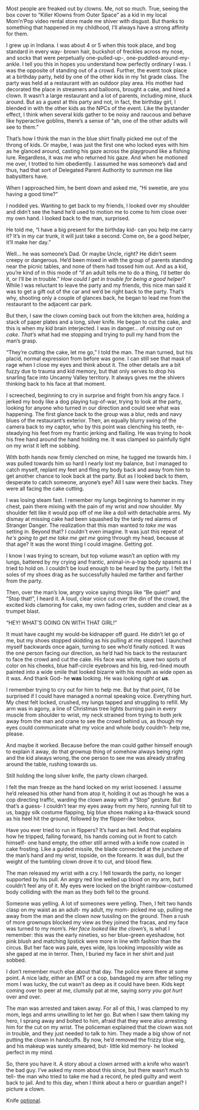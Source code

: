 Most people are freaked out by clowns. Me, not so much. True, seeing the box cover to “Killer Klowns from Outer Space” as a kid in my local Mom’n’Pop video rental store made me shiver with disgust. But thanks to something that happened in my childhood, I’ll always have a strong affinity for them.  
  
I grew up in Indiana. I was about 4 or 5 when this took place, and bog standard in every way- brown hair, buckshot of freckles across my nose, and socks that were perpetually one-pulled-up-, one-puddled-around-my-ankle. I tell you this in hopes you understand how perfectly ordinary I was. I was the opposite of standing out of a crowd. Further, the event took place at a birthday party, held by one of the other kids in my 1st grade class. The party was held at a restaurant with an outdoor play area. His mother had decorated the place in streamers and balloons, brought a cake, and hired a clown. It wasn’t a large restaurant and a lot of parents, including mine, stuck around. But as a guest at this party and not, in fact, the birthday girl, I blended in with the other kids as the NPCs of the event. Like the bystander effect, I think when several kids gather to be noisy and raucous and behave like hyperactive goblins, there’s a sense of “ah, one of the other adults will see to them.”   
  
That’s how I think the man in the blue shirt finally picked me out of the throng of kids. Or maybe, I was just the first one who locked eyes with him as he glanced around, casting his gaze across the playground like a fishing lure. Regardless, it was me who returned his gaze. And when he motioned me over, I trotted to him obediently. I assumed he was someone’s dad and thus, had that sort of Delegated Parent Authority to summon me like babysitters have.   
  
When I approached him, he bent down and asked me, “Hi sweetie, are you having a good time?”  
  
I nodded yes. Wanting to get back to my friends, I looked over my shoulder and didn’t see the hand he’d used to motion me to come to him close over my own hand. I looked back to the man, surprised.   
  
He told me, “I have a big present for the birthday kid- can you help me carry it? It’s in my car trunk, it will just take a second. Come on, be a good helper, it’ll make her day.”  
  
Well… he was someone’s Dad. Or maybe Uncle, right? He didn’t seem creepy or dangerous. He’d been mixed in with the group of parents standing near the picnic tables, and none of them had tossed him out. And as a kid, you’re kind of in this mode of “if an adult tells me to do a thing, I’d better do it, or I’ll be in trouble.” *How could I get in trouble for being a good helper*? While I was reluctant to leave the party and my friends, this nice man said it was to get a gift out of the car and we’d be right back to the party. That’s why, shooting only a couple of glances back, he began to lead me from the restaurant to the adjacent car park.   
  
But then, I saw the clown coming back out from the kitchen area, holding a stack of paper plates and a long, silver knife. He began to cut the cake, and this is when my kid brain interjected. I was in danger… of *missing out on cake*. *That’s* what had me stopping and trying to pull my hand from the man’s grasp.   
  
“They’re cutting the cake, let me go,” I told the man. The man turned, but his placid, normal expression from before was gone. I can still see that mask of rage when I close my eyes and think about it. The other details are a bit fuzzy due to trauma and kid memory, but that only serves to drop his snarling face into Uncanny Valley territory. It always gives me the shivers thinking back to his face at that moment.   
  
I screeched, beginning to cry in surprise and fright from his angry face. I jerked my body like a dog playing tug-of-war, trying to look at the party, looking for anyone who turned in our direction and could see what was happening. The first glance back to the group was a blur, reds and navy blues of the restaurant’s exterior. Then, an equally blurry swing of the camera back to my captor, who by this point was clenching his teeth, re-steadying his feet from my frantic jerking and flailing. He was trying to hook his free hand around the hand holding me. It was clamped so painfully tight on my wrist it left me sobbing.   
  
With both hands now firmly clenched on mine, he tugged me towards him. I was pulled towards him so hard I nearly lost my balance, but I managed to catch myself, replant my feet and fling my body back and away from him to get another chance to look back at the party. But as I looked back to them, desperate to catch someone, anyone’s eye? All I saw were their backs. They were all facing the cake cutting.   
  
I was losing steam fast. I remember my lungs beginning to hammer in my chest, pain there mixing with the pain of my wrist and now shoulder. My shoulder felt like it would pop off of me like a doll with detachable arms. My dismay at missing cake had been squashed by the tardy red alarms of Stranger Danger. The realization that this man wanted to *take me* was setting in. Beyond that? I couldn't even imagine. It was just this repeat of *he's going to get me take me get me* going through my head, because at that age? It was the worst thing I could imagine. Getting *got.* 

I know I was trying to scream, but top volume wasn’t an option with my lungs, battered by my crying and frantic, animal-in-a-trap body spasms as I tried to hold on. I couldn’t be loud enough to be heard by the party. I felt the soles of my shoes drag as he successfully hauled me farther and farther from the party.  
  
Then, over the man’s low, angry voice saying things like “Be quiet!” and “Stop that!”, I heard it. A loud, clear voice cut over the din of the crowd, the excited kids clamoring for cake, my own fading cries, sudden and clear as a trumpet blast.   
  
“HEY! WHAT’S GOING ON WITH THAT GIRL!”  
  
It must have caught my would-be kidnapper off guard. He didn’t let go of me, but my shoes stopped skidding as his pulling at me stopped. I launched myself backwards once again, turning to see who’d finally noticed. It was the one person facing our direction, as he’d had his back to the restaurant to face the crowd and cut the cake. His face was white, save two spots of color on his cheeks, blue half-circle eyebrows and his big, red-lined mouth painted into a wide smile that looked bizarre with his mouth as wide open as it was. And thank God- he **was** looking. He was looking *right at* ***us***.    
  
I remember trying to cry out for him to help me. But by that point, I’d be surprised if I could have managed a normal speaking voice. Everything hurt. My chest felt locked, crushed, my lungs tapped and struggling to refill. My arm was in agony, a line of Christmas tree lights burning pain in every muscle from shoulder to wrist, my neck strained from trying to both jerk away from the man and crane to see the crowd behind us, as though my eyes could communicate what my voice and whole body couldn’t- help me, please.  
  
And maybe it worked. Because before the man could gather himself enough to explain it away, do that grownup thing of somehow always being right and the kid always wrong, the one person to see me was already strafing around the table, rushing towards us.   
  
Still holding the long silver knife, the party clown charged.   
  
I felt the man freeze as the hand locked on my wrist loosened. I assume he’d released his other hand from atop it, holding it out as though he was a cop directing traffic, warding the clown away with a “Stop” gesture. But that’s a guess- I couldn’t tear my eyes away from my hero, running full tilt to us, baggy silk costume flapping, big blue shoes making a ka-thwack sound as his heel hit the ground, followed by the flipper-like toebox. 

Have you ever tried to run in flippers? It’s hard as hell. And that explains how he tripped, falling forward, his hands coming out in front to catch himself- one hand empty, the other still armed with a knife now coated in cake frosting. Like a guided missile, the blade connected at the juncture of the man’s hand and my wrist, topside, on the forearm. It was dull, but the weight of the tumbling clown drove it to cut, and blood flew. 

The man released my wrist with a cry. I fell towards the party, no longer supported by his pull. An angry red line welled up blood on my arm, but I couldn’t feel any of it. My eyes were locked on the bright rainbow-costumed body colliding with the man as they both fell to the ground.   
  
Someone was yelling. A lot of someones were yelling. Then, I felt two hands clasp on my waist as an adult- my adult, my mom- picked me up, pulling me away from the man and the clown now tussling on the ground. Then a rush of more grownups blocked my view as they joined the fracas, and my face was turned to my mom’s. *Her face looked like the clown’s*, is what I remember: this was the early nineties, so her blue-green eyeshadow, hot pink blush and matching lipstick were more in line with fashion than the circus. But her face was pale, eyes wide, lips looking impossibly wide as she gaped at me in terror. Then, I buried my face in her shirt and just sobbed.  
  
I don’t remember much else about that day. The police were there at some point. A nice lady, either an EMT or a cop, bandaged my arm after telling my mom I was lucky, the cut wasn’t as deep as it could have been. Kids kept coming over to peer at me, clumsily pat at me, saying *sorry you got hurt* over and over. 

The man was arrested and taken away. For all of this, I was clamped to my mom, legs and arms unwilling to let her go. But when I saw them taking my hero, I sprang away and bolted to him, afraid that they were also arresting him for the cut on my wrist. The policeman explained that the clown was not in trouble, and they just needed to talk to him. They made a big show of not putting the clown in handcuffs. By now, he’d removed the frizzy blue wig, and his makeup was surely smeared, but- little kid memory- he looked perfect in my mind.  
  
So, there you have it. A story about a clown armed with a knife who wasn’t the bad guy. I’ve asked my mom about this since, but there wasn’t much to tell- the man who tried to take me had a record, he pled guilty and went back to jail. And to this day, when I think about a hero or guardian angel? I picture a clown.  
  
Knife [optional](https://youtu.be/qPTlQ7cvNTc?feature=shared).    
